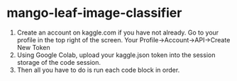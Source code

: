 # mango-leaf-image-classifier
1. Create an account on kaggle.com if you have not already. Go to your profile in the top right of the screen.
	Your Profile->Account->API->Create New Token
2. Using Google Colab, upload your kaggle.json token into the session storage of the code session.
3. Then all you have to do is run each code block in order.
